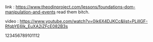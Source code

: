 link : https://www.theodinproject.com/lessons/foundations-dom-manipulation-and-events
read them bitch.

video : https://www.youtube.com/watch?v=0ik6X4DJKCc&list=PLillGF-RfqbYE6Ik_EuXA2iZFcE082B3s

123456789101112